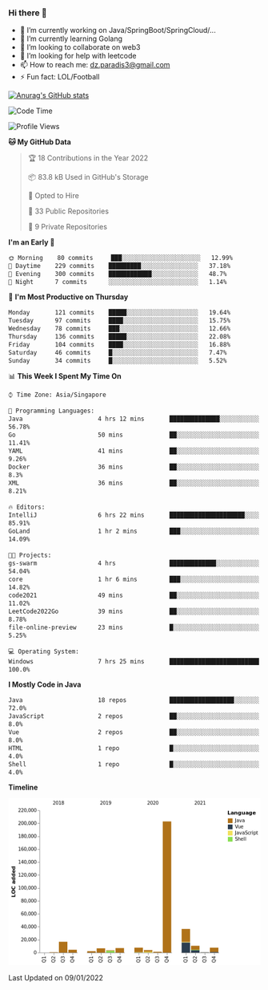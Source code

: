 ### Hi there 👋

- 🔭 I’m currently working on Java/SpringBoot/SpringCloud/...
- 🌱 I’m currently learning Golang
- 👯 I’m looking to collaborate on web3
- 🤔 I’m looking for help with leetcode
- 📫 How to reach me: dz.paradis3@gmail.com
- ⚡ Fun fact: LOL/Football

[![Anurag's GitHub stats](https://github-readme-stats.vercel.app/api?username=xiumu2017&show_icons=true&theme=radical)](https://github.com/anuraghazra/github-readme-stats)

<!--
**xiumu2017/xiumu2017** is a ✨ _special_ ✨ repository because its `README.md` (this file) appears on your GitHub profile.

Here are some ideas to get you started:

- 🔭 I’m currently working on ...
- 🌱 I’m currently learning ...
- 👯 I’m looking to collaborate on ...
- 🤔 I’m looking for help with ...
- 💬 Ask me about ...
- 📫 How to reach me: ...
- 😄 Pronouns: ...
- ⚡ Fun fact: ...
-->

<!--START_SECTION:waka-->
![Code Time](http://img.shields.io/badge/Code%20Time-186%20hrs%2024%20mins-blue)

![Profile Views](http://img.shields.io/badge/Profile%20Views-1-blue)

**🐱 My GitHub Data** 

> 🏆 18 Contributions in the Year 2022
 > 
> 📦 83.8 kB Used in GitHub's Storage 
 > 
> 💼 Opted to Hire
 > 
> 📜 33 Public Repositories 
 > 
> 🔑 9 Private Repositories  
 > 
**I'm an Early 🐤** 

```text
🌞 Morning    80 commits     ███░░░░░░░░░░░░░░░░░░░░░░   12.99% 
🌆 Daytime    229 commits    █████████░░░░░░░░░░░░░░░░   37.18% 
🌃 Evening    300 commits    ████████████░░░░░░░░░░░░░   48.7% 
🌙 Night      7 commits      ░░░░░░░░░░░░░░░░░░░░░░░░░   1.14%

```
📅 **I'm Most Productive on Thursday** 

```text
Monday       121 commits    █████░░░░░░░░░░░░░░░░░░░░   19.64% 
Tuesday      97 commits     ████░░░░░░░░░░░░░░░░░░░░░   15.75% 
Wednesday    78 commits     ███░░░░░░░░░░░░░░░░░░░░░░   12.66% 
Thursday     136 commits    █████░░░░░░░░░░░░░░░░░░░░   22.08% 
Friday       104 commits    ████░░░░░░░░░░░░░░░░░░░░░   16.88% 
Saturday     46 commits     █░░░░░░░░░░░░░░░░░░░░░░░░   7.47% 
Sunday       34 commits     █░░░░░░░░░░░░░░░░░░░░░░░░   5.52%

```


📊 **This Week I Spent My Time On** 

```text
⌚︎ Time Zone: Asia/Singapore

💬 Programming Languages: 
Java                     4 hrs 12 mins       ██████████████░░░░░░░░░░░   56.78% 
Go                       50 mins             ██░░░░░░░░░░░░░░░░░░░░░░░   11.41% 
YAML                     41 mins             ██░░░░░░░░░░░░░░░░░░░░░░░   9.26% 
Docker                   36 mins             ██░░░░░░░░░░░░░░░░░░░░░░░   8.3% 
XML                      36 mins             ██░░░░░░░░░░░░░░░░░░░░░░░   8.21%

🔥 Editors: 
IntelliJ                 6 hrs 22 mins       █████████████████████░░░░   85.91% 
GoLand                   1 hr 2 mins         ███░░░░░░░░░░░░░░░░░░░░░░   14.09%

🐱‍💻 Projects: 
gs-swarm                 4 hrs               █████████████░░░░░░░░░░░░   54.04% 
core                     1 hr 6 mins         ███░░░░░░░░░░░░░░░░░░░░░░   14.82% 
code2021                 49 mins             ██░░░░░░░░░░░░░░░░░░░░░░░   11.02% 
LeetCode2022Go           39 mins             ██░░░░░░░░░░░░░░░░░░░░░░░   8.78% 
file-online-preview      23 mins             █░░░░░░░░░░░░░░░░░░░░░░░░   5.25%

💻 Operating System: 
Windows                  7 hrs 25 mins       █████████████████████████   100.0%

```

**I Mostly Code in Java** 

```text
Java                     18 repos            ██████████████████░░░░░░░   72.0% 
JavaScript               2 repos             ██░░░░░░░░░░░░░░░░░░░░░░░   8.0% 
Vue                      2 repos             ██░░░░░░░░░░░░░░░░░░░░░░░   8.0% 
HTML                     1 repo              █░░░░░░░░░░░░░░░░░░░░░░░░   4.0% 
Shell                    1 repo              █░░░░░░░░░░░░░░░░░░░░░░░░   4.0%

```


**Timeline**

![Chart not found](https://raw.githubusercontent.com/xiumu2017/xiumu2017/main/charts/bar_graph.png) 


 Last Updated on 09/01/2022
<!--END_SECTION:waka-->
